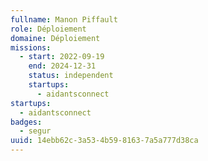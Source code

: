 ```yaml
---
fullname: Manon Piffault
role: Déploiement
domaine: Déploiement
missions:
  - start: 2022-09-19
    end: 2024-12-31
    status: independent
    startups:
      - aidantsconnect
startups:
  - aidantsconnect
badges:
  - segur
uuid: 14ebb62c-3a53-4b59-8163-7a5a777d38ca
---
```

